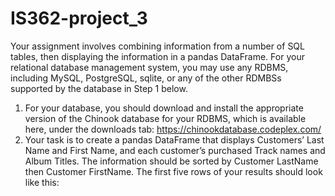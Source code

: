 # IS362-project_3

Your assignment involves combining information from a number of SQL tables,
then displaying the information in a pandas DataFrame.
For your relational database management system, you may use any RDBMS,
including MySQL, PostgreSQL, sqlite, or any of the other RDMBSs supported by
the database in Step 1 below.
1. For your database, you should download and install the appropriate version
of the Chinook database for your RDBMS, which is available here, under the
downloads tab: https://chinookdatabase.codeplex.com/
2. Your task is to create a pandas DataFrame that displays Customers’ Last
Name and First Name, and each customer’s purchased Track names and
Album Titles. The information should be sorted by Customer LastName
then Customer FirstName. The first five rows of your results should look
like this:
